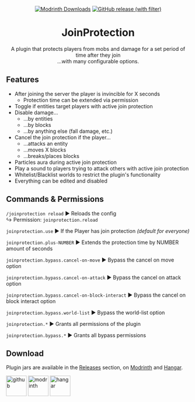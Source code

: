 <div align="center">

[![Modrinth Downloads](https://img.shields.io/modrinth/dt/joinprotection?style=for-the-badge&logo=modrinth&labelColor=29355F&color=009B98)](https://modrinth.com/plugin/joinprotection)
[![GitHub release (with filter)](https://img.shields.io/github/v/release/rockquiet/joinprotection?style=for-the-badge&logo=github&labelColor=29355F&color=009B98)](https://github.com/rockquiet/JoinProtection/releases)

# JoinProtection

A plugin that protects players from mobs and damage for a set period of time after they join\
...with many configurable options.

</div>

## Features

- After joining the server the player is invincible for X seconds
    - Protection time can be extended via permission
- Toggle if entities target players with active join protection
- Disable damage...
    - ...by entities
    - ...by blocks
    - ...by anything else (fall damage, etc.)
- Cancel the join protection if the player...
    - ...attacks an entity
    - ...moves X blocks
    - ...breaks/places blocks
- Particles aura during active join protection
- Play a sound to players trying to attack others with active join protection
- Whitelist/Blacklist worlds to restrict the plugin's functionality
- Everything can be edited and disabled

## Commands & Permissions

`/joinprotection reload` ▶ Reloads the config\
↪ Permission: `joinprotection.reload`

`joinprotection.use` ▶ If the Player has join protection _(default for everyone)_

`joinprotection.plus-NUMBER` ▶ Extends the protection time by NUMBER amount of seconds

`joinprotection.bypass.cancel-on-move` ▶ Bypass the cancel on move option

`joinprotection.bypass.cancel-on-attack` ▶ Bypass the cancel on attack option

`joinprotection.bypass.cancel-on-block-interact` ▶ Bypass the cancel on block interact option

`joinprotection.bypass.world-list` ▶ Bypass the world-list option

`joinprotection.*` ▶ Grants all permissions of the plugin

`joinprotection.bypass.*` ▶ Grants all bypass permissions

## Download

Plugin jars are available in the [Releases](https://github.com/rockquiet/JoinProtection/releases) section,
on [Modrinth](https://modrinth.com/plugin/joinprotection)
and [Hangar](https://hangar.papermc.io/rockquiet/JoinProtection).

[<img alt="github" height="56" src="https://cdn.jsdelivr.net/npm/@intergrav/devins-badges@3/assets/cozy/available/github_vector.svg">](https://github.com/rockquiet/JoinProtection/releases)
[<img alt="modrinth" height="56" src="https://cdn.jsdelivr.net/npm/@intergrav/devins-badges@3/assets/cozy/available/modrinth_vector.svg">](https://modrinth.com/plugin/joinprotection)
[<img alt="hangar" height="56" src="https://cdn.jsdelivr.net/npm/@intergrav/devins-badges@3/assets/cozy/available/hangar_vector.svg">](https://hangar.papermc.io/rockquiet/JoinProtection)
